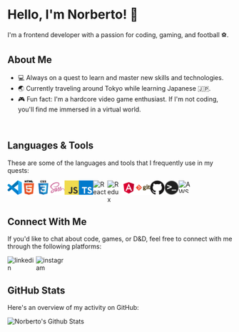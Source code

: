 # Hello, I'm Norberto! 👋

I'm a frontend developer with a passion for coding, gaming, and football ⚽.

## About Me

- 💻 Always on a quest to learn and master new skills and technologies.
- 🌏 Currently traveling around Tokyo while learning Japanese 🇯🇵.
- 🎮 Fun fact: I'm a hardcore video game enthusiast. If I'm not coding, you'll find me immersed in a virtual world. 


<br clear="left" />

## Languages & Tools
These are some of the languages and tools that I frequently use in my quests:

[<img align='left' alt='Visual Studio Code' width='32px' src='https://raw.githubusercontent.com/github/explore/80688e429a7d4ef2fca1e82350fe8e3517d3494d/topics/visual-studio-code/visual-studio-code.png' />][VS]
[<img align='left' alt='HTML' width='32px' src='https://raw.githubusercontent.com/github/explore/80688e429a7d4ef2fca1e82350fe8e3517d3494d/topics/html/html.png' />][HTML]
[<img align='left' alt='CSS' width='32px' src='https://raw.githubusercontent.com/github/explore/80688e429a7d4ef2fca1e82350fe8e3517d3494d/topics/css/css.png' />][CSS]
[<img align='left' alt='SASS' width='32px' src='https://raw.githubusercontent.com/github/explore/80688e429a7d4ef2fca1e82350fe8e3517d3494d/topics/sass/sass.png' />][SASS]
[<img align='left' alt='Javascript' width='32px' src='https://raw.githubusercontent.com/github/explore/80688e429a7d4ef2fca1e82350fe8e3517d3494d/topics/javascript/javascript.png' />][JS]
[<img align='left' alt='Typescript' width='32px' src='https://raw.githubusercontent.com/github/explore/80688e429a7d4ef2fca1e82350fe8e3517d3494d/topics/typescript/typescript.png' />][TS]
[<img align='left' alt='React' width='32px' src='https://github.com/NorbertoC/NorbertoC/assets/7739174/820bab56-e45b-4c00-803b-f156b08f65e2' />][React]
[<img align='left' alt='Redux' width='32px' src='https://redux.js.org/img/redux.svg' />][Redux]
[<img align='left' alt='Angular' width='32px' src='https://raw.githubusercontent.com/github/explore/80688e429a7d4ef2fca1e82350fe8e3517d3494d/topics/angular/angular.png' />][Angular]
[<img align='left' alt='GIT' width='32px' src='https://raw.githubusercontent.com/github/explore/80688e429a7d4ef2fca1e82350fe8e3517d3494d/topics/git/git.png' />][Git]
[<img align='left' alt='Github' width='32px' src='https://raw.githubusercontent.com/github/explore/78df643247d429f6cc873026c0622819ad797942/topics/github/github.png' />][Github]
[<img align='left' alt='Terminal' width='32px' src='https://raw.githubusercontent.com/github/explore/80688e429a7d4ef2fca1e82350fe8e3517d3494d/topics/terminal/terminal.png' />][Terminal]
[<img align='left' alt='AWS' width='36px' height='28px' src='https://images.idgesg.net/images/article/2018/11/aws_logo-100781597-large.jpg' />][AWS]

<br clear="left" />


## Connect With Me

If you'd like to chat about code, games, or D&D, feel free to connect with me through the following platforms:

[<img align='left' alt='linkedin' width='64px' src='https://img.icons8.com/clouds/100/000000/linkedin.png' />][linkedin]
[<img align='left' alt='instagram' width='64px' src='https://img.icons8.com/clouds/100/000000/instagram-new--v1.png' />][instagram]

<br clear="left" />


## GitHub Stats

Here's an overview of my activity on GitHub:

<img align="left" alt="Norberto's Github Stats" src="https://github-readme-stats.vercel.app/api?username=NorbertoC&show_icons=true&hide_border=true" />

<!-- LINKS -->

[linkedin]: www.linkedin.com/in/norberto-carosella87/
[instagram]: https://www.instagram.com/norberto.desu/

[VS]: https://code.visualstudio.com/
[HTML]: https://developer.mozilla.org/en-US/docs/Web/HTML
[CSS]: https://developer.mozilla.org/en-US/docs/Web/CSS
[SASS]: https://sass-lang.com/
[JS]: https://developer.mozilla.org/en-US/docs/Web/JavaScript
[TS]: https://www.typescriptlang.org/
[React]: https://react.dev/
[Redux]: https://redux.js.org/
[Angular]: https://angular.io/
[Aws]: https://aws.amazon.com/
[Git]: https://git-scm.com/
[Github]: https://github.com/
[Terminal]: https://help.ubuntu.com/community/UsingTheTerminal

